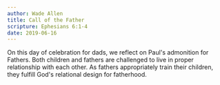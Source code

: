 ```yaml
---
author: Wade Allen
title: Call of the Father
scripture: Ephesians 6:1-4
date: 2019-06-16
---
```


On this day of celebration for dads, we reflect on Paul's admonition for Fathers. Both children and fathers are challenged to live in proper relationship with each other. As fathers appropriately train their children, they fulfill God's relational design for fatherhood.
